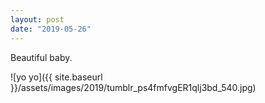 ```yaml
---
layout: post
date: "2019-05-26"
---
```


Beautiful baby.

![yo yo]({{ site.baseurl }}/assets/images/2019/tumblr_ps4fmfvgER1qlj3bd_540.jpg)
